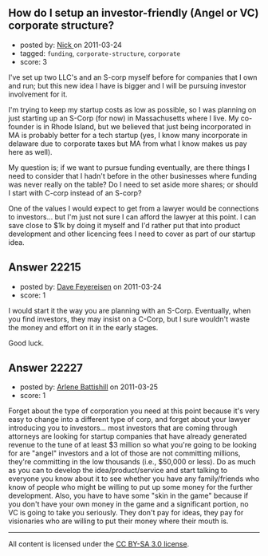 ## How do I setup an investor-friendly (Angel or VC) corporate structure?

- posted by: [Nick ](https://stackexchange.com/users/-1/1502-nick) on 2011-03-24
- tagged: `funding`, `corporate-structure`, `corporate`
- score: 3

I've set up two LLC's and an S-corp myself before for companies that I own and run; but this new idea I have is bigger and I will be pursuing investor involvement for it. 

I'm trying to keep my startup costs as low as possible, so I was planning on just starting up an S-Corp (for now) in Massachusetts where I live. My co-founder is in Rhode Island, but we believed that just being incorporated in MA is probably better for a tech startup (yes, I know many incorporate in delaware due to corporate taxes but MA from what I know makes us pay here as well). 

My question is; if we want to pursue funding eventually, are there things I need to consider that I hadn't before in the other businesses where funding was never really on the table? Do I need to set aside more shares; or should I start with C-corp instead of an S-corp? 

One of the values I would expect to get from a lawyer would be connections to investors... but I'm just not sure I can afford the lawyer at this point. I can save close to $1k by doing it myself and I'd rather put that into product development and other licencing fees I need to cover as part of our startup idea. 



## Answer 22215

- posted by: [Dave Feyereisen](https://stackexchange.com/users/-1/8565-dave-feyereisen) on 2011-03-24
- score: 1

I would start it the way you are planning with an S-Corp.  Eventually, when you find investors, they may insist on a C-Corp, but I sure wouldn't waste the money and effort on it in the early stages.  

Good luck.  


## Answer 22227

- posted by: [Arlene Battishill](https://stackexchange.com/users/-1/8895-arlene-battishill) on 2011-03-25
- score: 1

Forget about the type of corporation you need at this point because it's very easy to change into a different type of corp, and forget about your lawyer introducing you to investors... most investors that are coming through attorneys are looking for startup companies that have already generated revenue to the tune of at least $3 million so what you're going to be looking for are "angel" investors and a lot of those are not committing millions, they're committing in the low thousands (i.e., $50,000 or less). Do as much as you can to develop the idea/product/service and start talking to everyone you know about it to see whether you have any family/friends who know of people who might be willing to put up some money for the further development. Also, you have to have some "skin in the game" because if you don't have your own money in the game and a significant portion, no VC is going to take you seriously. They don't pay for ideas, they pay for visionaries who are willing to put their money where their mouth is.



---

All content is licensed under the [CC BY-SA 3.0 license](https://creativecommons.org/licenses/by-sa/3.0/).
